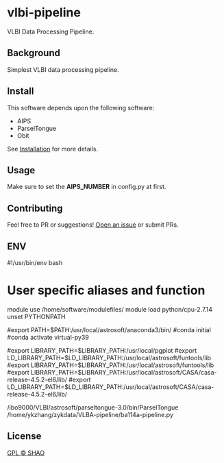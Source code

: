 # vlbi-pipeline

VLBI Data Processing Pipeline.

## Background

Simplest VLBI data processing pipeline.

## Install

This software depends upon the following software:

- AIPS
- ParselTongue
- Obit

See [Installation](docs/installation) for more details.

## Usage

Make sure to set the **AIPS_NUMBER** in config.py at first.




## Contributing




Feel free to PR or suggestions! [Open an issue](https://github.com/SHAO-SKA/vlbi-pipeline/issues/new) or submit PRs.


## ENV

#!/usr/bin/env bash
# User specific aliases and function
module use /home/software/modulefiles/
module load python/cpu-2.7.14
unset PYTHONPATH

#export PATH=$PATH:/usr/local/astrosoft/anaconda3/bin/
#conda initial
#conda activate virtual-py39



#export LIBRARY_PATH=$LIBRARY_PATH:/usr/local/pgplot
#export LD_LIBRARY_PATH=$LD_LIBRARY_PATH:/usr/local/astrosoft/funtools/lib
#export LIBRARY_PATH=$LIBRARY_PATH:/usr/local/astrosoft/funtools/lib
#export LIBRARY_PATH=$LIBRARY_PATH:/usr/local/astrosoft/CASA/casa-release-4.5.2-el6/lib/
#export LD_LIBRARY_PATH=$LD_LIBRARY_PATH:/usr/local/astrosoft/CASA/casa-release-4.5.2-el6/lib/



/ibo9000/VLBI/astrosoft/parseltongue-3.0/bin/ParselTongue \
/home/ykzhang/zykdata/VLBA-pipeline/ba114a-pipeline.py 




## License

[GPL © SHAO](LICENSE)